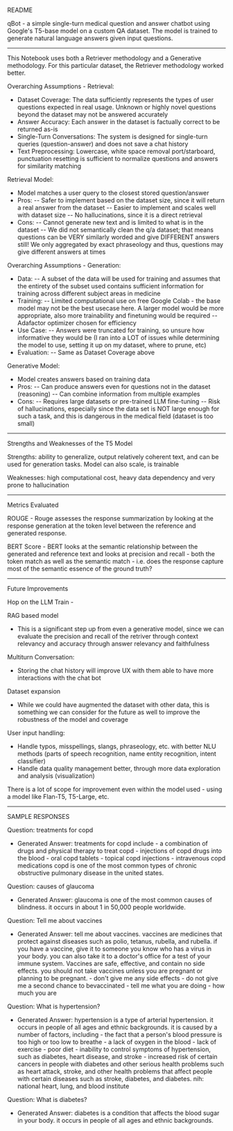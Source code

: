 README

qBot - a simple single-turn medical question and answer chatbot using Google's T5-base model on a custom QA dataset. The model is trained to generate natural language answers given input questions.

-----------------------------------------------------------------------------------------------------

This Notebook uses both a Retriever methodology and a Generative methodology. For this particular dataset, the Retriever methodology worked better.

Overarching Assumptions - Retrieval:
 - Dataset Coverage: The data sufficiently represents the types of user questions expected in real usage. Unknown or highly novel questions beyond the dataset may not be answered accurately
 - Answer Accuracy: Each answer in the dataset is factually correct to be returned as-is
 - Single-Turn Conversations: The system is designed for single-turn queries (question-answer) and does not save a chat history
 - Text Preprocessing: Lowercase, white space removal port/starboard, punctuation resetting is sufficient to normalize questions and answers for similarity matching

Retrieval Model:
 - Model matches a user query to the closest stored question/answer
 - Pros:
   -- Safer to implement based on the dataset size, since it will return a real answer from the dataset
   -- Easier to implement and scales well with dataset size
   -- No hallucinations, since it is a direct retrieval
 - Cons:
   -- Cannot generate new text and is limited to what is in the dataset
   -- We did not semantically clean the q/a dataset; that means questions can be VERY similarly worded and give DIFFERENT answers still! We only aggregated by exact phraseology and thus, questions may give different answers at times

Overarching Assumptions - Generation:
 - Data:
   -- A subset of the data will be used for training and assumes that the entirety of the subset used contains sufficient information for training across different subject areas in medicine
 - Training:
   -- Limited computational use on free Google Colab - the base model may not be the best usecase here. A larger model would be more appropriate, also more trainability and finetuning would be required
   -- Adafactor optimizer chosen for efficiency
 - Use Case:
   -- Answers were truncated for training, so unsure how informative they would be (I ran into a LOT of issues while determining the model to use, setting it up on my dataset, where to prune, etc)
 - Evaluation:
   -- Same as Dataset Coverage above

Generative Model:
 - Model creates answers based on training data
 - Pros:
   -- Can produce answers even for questions not in the dataset (reasoning)
   -- Can combine information from multiple examples
 - Cons:
   -- Requires large datasets or pre-trained LLM fine-tuning
   -- Risk of hallucinations, especially since the data set is NOT large enough for such a task, and this is dangerous in the medical field (dataset is too small)

-----------------------------------------------------------------------------------------------------

Strengths and Weaknesses of the T5 Model

Strengths: ability to generalize, output relatively coherent text, and can be used for generation tasks. Model can also scale, is trainable

Weaknesses: high computational cost, heavy data dependency and very prone to hallucination

-----------------------------------------------------------------------------------------------------

Metrics Evaluated 

ROUGE - Rouge assesses the response summarization by looking at the response generation at the token level between the reference and generated response. 

BERT Score - BERT looks at the semantic relationship between the generated and reference text and looks at precision and recall - both the token match as well as the semantic match - i.e. does the response capture most of the semantic essence of the ground truth?

-----------------------------------------------------------------------------------------------------

Future Improvements

Hop on the LLM Train -

RAG based model
 - This is a significant step up from even a generative model, since we can evaluate the precision and recall of the retriver through context relevancy and accuracy through answer relevancy and faithfulness

Multiturn Conversation:
 - Storing the chat history will improve UX with them able to have more interactions with the chat bot

Dataset expansion
 - While we could have augmented the dataset with other data, this is something we can consider for the future as well to improve the robustness of the model and coverage

User input handling:
 - Handle typos, misspellings, slangs, phraseology, etc. with better NLU methods (parts of speech recognition, name entity recognition, intent classifier)
 - Handle data quality management better, through more data exploration and analysis (visualization)

There is a lot of scope for improvement even within the model used - using a model like Flan-T5, T5-Large, etc.

-----------------------------------------------------------------------------------------------------

SAMPLE RESPONSES

Question: treatments for copd
- Generated Answer: treatments for copd include - a combination of drugs and physical therapy to treat copd - injections of copd drugs into the blood - oral copd tablets - topical copd injections - intravenous copd medications copd is one of the most common types of chronic obstructive pulmonary disease in the united states.

Question: causes of glaucoma
- Generated Answer: glaucoma is one of the most common causes of blindness. it occurs in about 1 in 50,000 people worldwide.

Question: Tell me about vaccines
- Generated Answer: tell me about vaccines. vaccines are medicines that protect against diseases such as polio, tetanus, rubella, and rubella. if you have a vaccine, give it to someone you know who has a virus in your body. you can also take it to a doctor's office for a test of your immune system. Vaccines are safe, effective, and contain no side effects. you should not take vaccines unless you are pregnant or planning to be pregnant. - don't give me any side effects - do not give me a second chance to bevaccinated - tell me what you are doing - how much you are

Question: What is hypertension?
- Generated Answer: hypertension is a type of arterial hypertension. it occurs in people of all ages and ethnic backgrounds. it is caused by a number of factors, including - the fact that a person's blood pressure is too high or too low to breathe - a lack of oxygen in the blood - lack of exercise - poor diet - inability to control symptoms of hypertension, such as diabetes, heart disease, and stroke - increased risk of certain cancers in people with diabetes and other serious health problems such as heart attack, stroke, and other health problems that affect people with certain diseases such as stroke, diabetes, and diabetes. nih: national heart, lung, and blood institute

Question: What is diabetes?
- Generated Answer: diabetes is a condition that affects the blood sugar in your body. it occurs in people of all ages and ethnic backgrounds.

